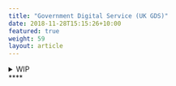 ```yaml
---
title: "Government Digital Service (UK GDS)"
date: 2018-11-28T15:15:26+10:00
featured: true
weight: 59
layout: article
---
```



<details>
<summary>WIP</summary>
<pre> 

`Title`:

  1. A
  2.  B
     * b-1
     * b-2
  3.  C


</pre>
</details>
****